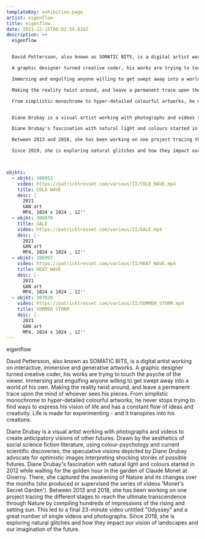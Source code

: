 ```yaml
---
templateKey: exhibition-page
artist: eigenflow
title: eigenflow
date: 2021-12-15T08:02:59.816Z
description: >+
  eigenflow


  David Pettersson, also known as SOMATIC BITS, is a digital artist working on interactive, immersive and generative artworks.

  A graphic designer turned creative coder, his works are trying to touch the psyche of the viewer. 

  Immersing and engulfing anyone willing to get swept away into a world of his own. 

  Making the reality twist around, and leave a permanent trace upon the mind of whoever sees his pieces. 

  From simplistic monochrome to hyper-detailed colourful artworks, he never stops trying to find ways to express his vision of life and has a constant flow of ideas and creativity. Life is made for experimenting - and it transpires into his creations.


  Diane Drubay is a visual artist working with photographs and videos to create anticipatory visions of other futures. Drawn by the aesthetics of social science fiction literature, using colour-psychology and current scientific discoveries, the speculative visions depicted by Diane Drubay advocate for optimistic images interpreting shocking stories of possible futures.

  Diane Drubay's fascination with natural light and colours started in 2012 while waiting for the golden hour in the garden of Claude Monet at Giverny. There, she captured the awakening of Nature and its changes over the months (she produced or supervised the series of videos 'Monet's Secret Garden').

  Between 2013 and 2018, she has been working on one project tracing the different stages to reach the ultimate transcendence through Nature by compiling hundreds of impressions of the rising and setting sun. This led to a final 23-minute video untitled "Odyssey" and a great number of single videos and photographs. 

  Since 2019, she is exploring natural glitches and how they impact our vision of landscapes and our imagination of the future.



objkts:
  - objkt: 306953
    video: https://patricktresset.com/various/II/COLD_WAVE.mp4
    title: COLD WAVE
    desc: |
      2021
      GAN art
      MP4, 1024 x 1024 , 12''
  - objkt: 306979
    title: GALE
    video: https://patricktresset.com/various/II/GALE.mp4
    desc: |-
      2021
      GAN art
      MP4, 1024 x 1024 , 12''
  - objkt: 306997
    video: https://patricktresset.com/various/II/HEAT_WAVE.mp4
    title: HEAT WAVE
    desc: |-
      2021
      GAN art
      MP4, 1024 x 1024 , 12''
  - objkt: 307020
    video: https://patricktresset.com/various/II/SUMMER_STORM.mp4
    title: SUMMER STORM
    desc: |-
      2021
      GAN art
      MP4, 1024 x 1024 , 12''
---
```

eigenflow

David Pettersson, also known as SOMATIC BITS, is a digital artist working on interactive, immersive and generative artworks.
A graphic designer turned creative coder, his works are trying to touch the psyche of the viewer. 
Immersing and engulfing anyone willing to get swept away into a world of his own. 
Making the reality twist around, and leave a permanent trace upon the mind of whoever sees his pieces. 
From simplistic monochrome to hyper-detailed colourful artworks, he never stops trying to find ways to express his vision of life and has a constant flow of ideas and creativity. Life is made for experimenting - and it transpires into his creations.

Diane Drubay is a visual artist working with photographs and videos to create anticipatory visions of other futures. Drawn by the aesthetics of social science fiction literature, using colour-psychology and current scientific discoveries, the speculative visions depicted by Diane Drubay advocate for optimistic images interpreting shocking stories of possible futures.
Diane Drubay's fascination with natural light and colours started in 2012 while waiting for the golden hour in the garden of Claude Monet at Giverny. There, she captured the awakening of Nature and its changes over the months (she produced or supervised the series of videos 'Monet's Secret Garden').
Between 2013 and 2018, she has been working on one project tracing the different stages to reach the ultimate transcendence through Nature by compiling hundreds of impressions of the rising and setting sun. This led to a final 23-minute video untitled "Odyssey" and a great number of single videos and photographs. 
Since 2019, she is exploring natural glitches and how they impact our vision of landscapes and our imagination of the future.